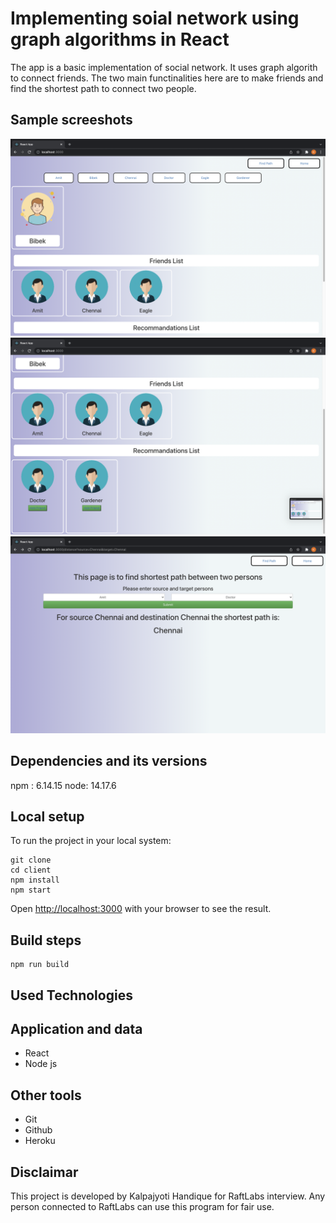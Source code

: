 # Implementing soial network using graph algorithms in React

The app is a basic implementation of social network. It uses graph algorith to connect friends. The two main functinalities here are to make friends and find the shortest path to connect two people.

## Sample screeshots

![Alt text](/assets/home1.png?raw=true "Home1")
![Alt text](/assets/home2.png?raw=true "Home2")
![Alt text](/assets/path.png?raw=true "Path")






## Dependencies and its versions
npm : 6.14.15
node: 14.17.6


## Local setup

To run the project in your local system:

```
git clone 
cd client
npm install 
npm start
```
Open [http://localhost:3000](http://localhost:3000) with your browser to see the result.

## Build steps 

```
npm run build
```

## Used Technologies

## Application and data

* React
* Node js

## Other tools

* Git
* Github
* Heroku



## Disclaimar

This project is developed by Kalpajyoti Handique for RaftLabs interview. Any person connected to RaftLabs can use this program for fair use.
